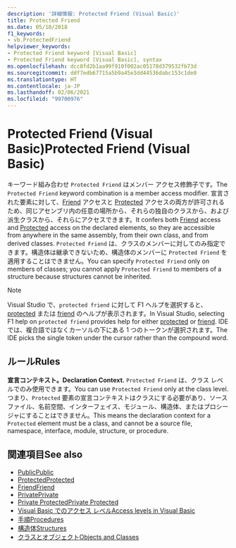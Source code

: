 ```yaml
---
description: '詳細情報: Protected Friend (Visual Basic)'
title: Protected Friend
ms.date: 05/10/2018
f1_keywords:
- vb.ProtectedFriend
helpviewer_keywords:
- Protected Friend keyword [Visual Basic]
- Protected Friend keyword [Visual Basic], syntax
ms.openlocfilehash: dcc8fd2b1aa99f910f002ac05178d379532fb73d
ms.sourcegitcommit: ddf7edb67715a5b9a45e3dd44536dabc153c1de0
ms.translationtype: HT
ms.contentlocale: ja-JP
ms.lasthandoff: 02/06/2021
ms.locfileid: "99700976"
---
```

# <a name="protected-friend-visual-basic"></a><span data-ttu-id="e100f-103">Protected Friend (Visual Basic)</span><span class="sxs-lookup"><span data-stu-id="e100f-103">Protected Friend (Visual Basic)</span></span>

<span data-ttu-id="e100f-104">キーワード組み合わせ `Protected Friend` はメンバー アクセス修飾子です。</span><span class="sxs-lookup"><span data-stu-id="e100f-104">The `Protected Friend` keyword combination is a member access modifier.</span></span> <span data-ttu-id="e100f-105">宣言された要素に対して、[Friend](friend.md) アクセスと [Protected](protected.md) アクセスの両方が許可されるため、同じアセンブリ内の任意の場所から、それらの独自のクラスから、および派生クラスから、それらにアクセスできます。</span><span class="sxs-lookup"><span data-stu-id="e100f-105">It confers both [Friend](friend.md) access and [Protected](protected.md) access on the declared elements, so they are accessible from anywhere in the same assembly, from their own class, and from derived classes.</span></span> <span data-ttu-id="e100f-106">`Protected Friend` は、クラスのメンバーに対してのみ指定できます。構造体は継承できないため、構造体のメンバーに `Protected Friend` を適用することはできません。</span><span class="sxs-lookup"><span data-stu-id="e100f-106">You can specify `Protected Friend` only on members of classes; you cannot apply `Protected Friend` to members of a structure because structures cannot be inherited.</span></span>

> [!NOTE]
> <span data-ttu-id="e100f-107">Visual Studio で、`protected friend` に対して F1 ヘルプを選択すると、[protected](protected.md) または [friend](friend.md) のヘルプが表示されます。</span><span class="sxs-lookup"><span data-stu-id="e100f-107">In Visual Studio, selecting F1 help on `protected friend` provides help for either [protected](protected.md) or [friend](friend.md).</span></span> <span data-ttu-id="e100f-108">IDE では、複合語ではなくカーソルの下にある 1 つのトークンが選択されます。</span><span class="sxs-lookup"><span data-stu-id="e100f-108">The IDE picks the single token under the cursor rather than the compound word.</span></span>

## <a name="rules"></a><span data-ttu-id="e100f-109">ルール</span><span class="sxs-lookup"><span data-stu-id="e100f-109">Rules</span></span>

<span data-ttu-id="e100f-110">**宣言コンテキスト。**</span><span class="sxs-lookup"><span data-stu-id="e100f-110">**Declaration Context.**</span></span> <span data-ttu-id="e100f-111">`Protected Friend` は、クラス レベルでのみ使用できます。</span><span class="sxs-lookup"><span data-stu-id="e100f-111">You can use `Protected Friend` only at the class level.</span></span> <span data-ttu-id="e100f-112">つまり、`Protected` 要素の宣言コンテキストはクラスにする必要があり、ソース ファイル、名前空間、インターフェイス、モジュール、構造体、またはプロシージャにすることはできません。</span><span class="sxs-lookup"><span data-stu-id="e100f-112">This means the declaration context for a `Protected` element must be a class, and cannot be a source file, namespace, interface, module, structure, or procedure.</span></span>

## <a name="see-also"></a><span data-ttu-id="e100f-113">関連項目</span><span class="sxs-lookup"><span data-stu-id="e100f-113">See also</span></span>

- [<span data-ttu-id="e100f-114">Public</span><span class="sxs-lookup"><span data-stu-id="e100f-114">Public</span></span>](public.md)
- [<span data-ttu-id="e100f-115">Protected</span><span class="sxs-lookup"><span data-stu-id="e100f-115">Protected</span></span>](protected.md)
- [<span data-ttu-id="e100f-116">Friend</span><span class="sxs-lookup"><span data-stu-id="e100f-116">Friend</span></span>](friend.md)
- [<span data-ttu-id="e100f-117">Private</span><span class="sxs-lookup"><span data-stu-id="e100f-117">Private</span></span>](private.md)
- [<span data-ttu-id="e100f-118">Private Protected</span><span class="sxs-lookup"><span data-stu-id="e100f-118">Private Protected</span></span>](./private-protected.md)
- [<span data-ttu-id="e100f-119">Visual Basic でのアクセス レベル</span><span class="sxs-lookup"><span data-stu-id="e100f-119">Access levels in Visual Basic</span></span>](../../programming-guide/language-features/declared-elements/access-levels.md)
- [<span data-ttu-id="e100f-120">手順</span><span class="sxs-lookup"><span data-stu-id="e100f-120">Procedures</span></span>](../../programming-guide/language-features/procedures/index.md)
- [<span data-ttu-id="e100f-121">構造体</span><span class="sxs-lookup"><span data-stu-id="e100f-121">Structures</span></span>](../../programming-guide/language-features/data-types/structures.md)
- [<span data-ttu-id="e100f-122">クラスとオブジェクト</span><span class="sxs-lookup"><span data-stu-id="e100f-122">Objects and Classes</span></span>](../../programming-guide/language-features/objects-and-classes/index.md)
